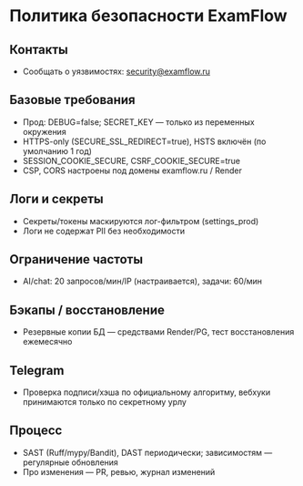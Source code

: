 # Политика безопасности ExamFlow

## Контакты
- Сообщать о уязвимостях: security@examflow.ru

## Базовые требования
- Прод: DEBUG=false; SECRET_KEY — только из переменных окружения
- HTTPS-only (SECURE_SSL_REDIRECT=true), HSTS включён (по умолчанию 1 год)
- SESSION_COOKIE_SECURE, CSRF_COOKIE_SECURE=true
- CSP, CORS настроены под домены examflow.ru / Render

## Логи и секреты
- Секреты/токены маскируются лог-фильтром (settings_prod)
- Логи не содержат PII без необходимости

## Ограничение частоты
- AI/chat: 20 запросов/мин/IP (настраивается), задачи: 60/мин

## Бэкапы / восстановление
- Резервные копии БД — средствами Render/PG, тест восстановления ежемесячно

## Telegram
- Проверка подписи/хэша по официальному алгоритму, вебхуки принимаются только по секретному урлу

## Процесс
- SAST (Ruff/mypy/Bandit), DAST периодически; зависимостям — регулярные обновления
- Про изменения — PR, ревью, журнал изменений
